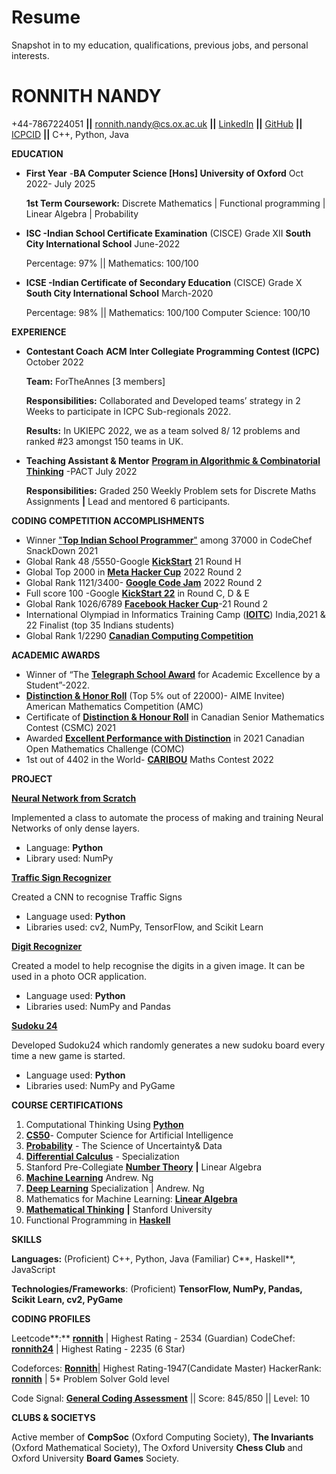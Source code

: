 # Resume
Snapshot in to my  education, qualifications, previous jobs, and  personal interests.
# **RONNITH NANDY**

\+44-7867224051 **\|\|** [ronnith.nandy@cs.ox.ac.uk](mailto:ronnith.nandy@cs.ox.ac.uk) **\|\|** [LinkedIn](http://www.linkedin.com/in/ronnithnandy) **\|\|** [GitHub](https://github.com/ronnith24) **\|\|** [ICPCID](https://icpc.global/ICPCID/969AUCNLMPJ9) **\|\|**  C++, Python, Java

**EDUCATION**

-   **First Year** -**BA Computer Science [Hons]   University of Oxford** Oct 2022- July 2025

    **1st Term Coursework:** Discrete Mathematics \| Functional programming \| Linear Algebra \| Probability

-   **ISC -Indian School Certificate Examination** (CISCE) Grade XII **South City International School** June-2022

    Percentage: 97% \|\| Mathematics: 100/100

-   **ICSE -Indian Certificate of Secondary Education** (CISCE) Grade X **South City International School** March-2020

    Percentage: 98% \|\| Mathematics: 100/100 Computer Science: 100/10

**EXPERIENCE**

-   **Contestant Coach**  **ACM** **Inter Collegiate Programming Contest (ICPC)** October 2022

    **Team:**  ForTheAnnes [3 members]

    **Responsibilities:** Collaborated and Developed teams’ strategy in 2 Weeks to participate in ICPC Sub-regionals 2022.

    **Results:** In UKIEPC 2022, we as a team solved 8/ 12 problems and ranked \#23 amongst 150 teams in UK.

-   **Teaching Assistant & Mentor** [**Program in Algorithmic & Combinatorial Thinking**](https://algorithmicthinking.org/) -PACT July 2022

    **Responsibilities:** Graded 250 Weekly Problem sets for Discrete Maths Assignments **\|** Lead and mentored 6 participants.

**CODING COMPETITION ACCOMPLISHMENTS**

-   Winner ["**Top Indian School Programmer**"](https://www.codechef.com/certificates/public/768e44e) among 37000 in CodeChef SnackDown 2021
-   Global Rank 48 /5550-Google [**KickStart**](https://codingcompetitions.withgoogle.com/kickstart/certificate/summary/0000000000435bad) 21 Round H
-   Global Top 2000 in [**Meta Hacker Cup**](https://www.facebook.com/codingcompetitions/hacker-cup/2022/certificate/209679514373388) 2022 Round 2
-   Global Rank 1121/3400- [**Google Code Jam**](https://codingcompetitions.withgoogle.com/codejam/certificate/summary/0000000000877249) 2022 Round 2
-   Full score 100 -Google [**KickStart 22**](https://codingcompetitions.withgoogle.com/kickstart/round/00000000008cb4d1) in Round C, D & E
-   Global Rank 1026/6789 [**Facebook Hacker Cup**](https://www.facebook.com/codingcompetitions/hacker-cup/2021/certificate/209679514373388)-21 Round 2
-   International Olympiad in Informatics Training Camp ([**IOITC**](https://www.iarcs.org.in/inoi/2021/inoi2021/results_inoi2021.php)) India,2021 & 22 Finalist (top 35 Indians students)
-   Global Rank 1/2290 [**Canadian Computing Competition**](https://drive.google.com/file/d/1ljfm2eve39UMUK5j75w1qgFD43U7bgqu/view?usp=sharing)

**ACADEMIC AWARDS**

-   Winner of “The [**Telegraph School Award**](https://drive.google.com/file/d/1Py2urT11yCUnBL5rZHlJWZECqtMOb_3F/view?usp=sharing) for Academic Excellence by a Student”-2022.
-   [**Distinction & Honor Roll**](https://drive.google.com/file/d/1u8ZgfTvUA0-FvB99fZ1Wvs-u4E93ktMS/view?usp=sharing) (Top 5% out of 22000)- AIME Invitee) American Mathematics Competition (AMC)
-   Certificate of [**Distinction & Honour Roll**](https://drive.google.com/file/d/16EbulFNjDgOUITGbf6V_6bIsZYgCx8WV/view?usp=sharing) in Canadian Senior Mathematics Contest (CSMC) 2021
-   Awarded [**Excellent Performance with Distinction**](https://drive.google.com/file/d/1MPW08fToSNDRn9-QoXPYkufVzEmSXcnm/view?usp=sharing) in 2021 Canadian Open Mathematics Challenge (COMC)
-   1st out of 4402 in the World- [**CARIBOU**](https://drive.google.com/file/d/1ykalMmYFeBUcWGt160PyN39N75g6dBsK/view?usp=sharing) Maths Contest 2022

**PROJECT**

[**Neural Network from Scratch**](https://github.com/ronnith24/Neural-Networks-From-Scratch.git)

Implemented a class to automate the process of making and training Neural Networks of only dense layers.

-   Language: **Python**
-   Library used: NumPy

[**Traffic Sign Recognizer**](https://github.com/ronnith24/Traffic-Sign-Recognizer.git)

Created a CNN to recognise Traffic Signs

-   Language used: **Python**
-   Libraries used: cv2, NumPy, TensorFlow, and Scikit Learn

[**Digit Recognizer**](https://github.com/ronnith24/Kaggle-MNIST-Digit-Recognizer.git)

Created a model to help recognise the digits in a given image. It can be used in a photo OCR application.

-   Language used: **Python**
-   Libraries used: NumPy and Pandas

[**Sudoku 24**](https://github.com/ronnith24/Sudoku24.git)

Developed Sudoku24 which randomly generates a new sudoku board every time a new game is started.

-   Language used: **Python**
-   Libraries used: NumPy and PyGame

**COURSE CERTIFICATIONS**

1.  Computational Thinking Using [**Python**](https://drive.google.com/file/d/15cDL6MKhyZOFtUoR_80uCiRfk8Fn9mCo/view?usp=sharing)
2.  [**CS50**](https://drive.google.com/file/d/1ylaAWFC7fB2zjU4orBOQXvSGjwuZ4pnR/view?usp=sharing)- Computer Science for Artificial Intelligence
3.  [**Probability**](https://courses.edx.org/certificates/b5eb0e1632124deb82e586795dc112fe) - The Science of Uncertainty& Data
4.  [**Differential Calculus**](https://coursera.org/share/5ef16950ee66bd42ca5916c781a59a96) - Specialization
5.  Stanford Pre-Collegiate [**Number Theory**](https://drive.google.com/file/d/1u38Wp59unU-527BR9Ss9-1EuwLJixaA0/view?usp=sharing) **\|** Linear Algebra
6.  [**Machine Learning**](https://www.coursera.org/account/accomplishments/certificate/B9S7LJSZJJ2R) Andrew. Ng
7.  [**Deep Learning**](https://drive.google.com/file/d/1K3D4yBi4_V70kZ69sWI7zQFgdEhSmSCn/view?usp=sharing) Specialization \| Andrew. Ng
8.  Mathematics for Machine Learning: [**Linear Algebra**](https://www.coursera.org/account/accomplishments/certificate/BZ8K5RGY6TES)
9.  [**Mathematical Thinking**](https://www.coursera.org/account/accomplishments/certificate/CHUKSZUEG9QQ) **\|** Stanford University
10. Functional Programming in [**Haskell**](https://www.futurelearn.com/certificates/fn7gnop)

**SKILLS**

**Languages:** (Proficient) C++, Python, Java (Familiar) C**, Haskell**, JavaScript

**Technologies/Frameworks**: (Proficient) **TensorFlow, NumPy, Pandas, Scikit Learn, cv2, PyGame**

**CODING PROFILES**

Leetcode**:** [**ronnith**](https://leetcode.com/ronnith/) \| Highest Rating - 2534 (Guardian) CodeChef: [**ronnith24**](https://www.codechef.com/users/ronnith) \| Highest Rating - 2235 (6 Star)

Codeforces: [**Ronnith**](https://codeforces.com/profile/ronnith)\| Highest Rating-1947(Candidate Master) HackerRank: [**ronnith**](https://www.hackerrank.com/ronnith?h_r=internal-search&hr_r=1) \| 5\* Problem Solver Gold level

Code Signal: [**General Coding Assessment**](https://app.codesignal.com/coding-report/DLuJpR32HPK5h69MP-B4dEEqn5mdz8K8z5Gk98W5we/LJhi8EuMudwkCtEKX) \|\| Score: 845/850 \|\| Level: 10

**CLUBS & SOCIETYS**

Active member of **CompSoc** (Oxford Computing Society), **The Invariants** (Oxford Mathematical Society), The Oxford University **Chess Club** and Oxford University **Board Games** Society.
